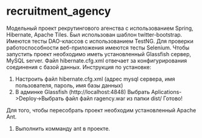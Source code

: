 # recruitment_agency
Модельный проект рекрутингового агенства с использованием Spring, Hibernate, Apache Tiles. 
Был использован шаблон twitter-bootstrap. 
Имеются тесты DAO-классов с использованием TestNG. 
Для проверки работоспособности веб-приложения имеются тесты Selenium.
Чтобы запустить проект необходимо иметь установленный Glassfish сервер, MySQL server. Файл hibernate.cfg.xml отвечает за конфигурирования соединения с базой данных. 
Инструкция по установке:
 1) Настроить файл hibernate.cfg.xml (адрес mysql сервера, имя пользователя, пароль, имя базы данных)
 2) В админке Glassfish (http://localhost:4848) Выбрать Aplications->Deploy->Выбрать файл файл ragency.war из папки dist/
 Готово!
 
 Для того, чтобы пересобрать проект необходим установленный Apache Ant. 
  1) Выполнить комманду ant в проекте.
  
